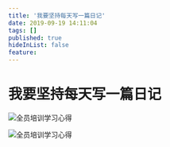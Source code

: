 ```yaml
---
title: '我要坚持每天写一篇日记'
date: 2019-09-19 14:11:04
tags: []
published: true
hideInList: false
feature: 
---
```

# 我要坚持每天写一篇日记
![全员培训学习心得](/blog/img/9e6b9e6b-5bbd-481c-a994-1d5edaaa88fb.jpeg)

<img src="/blog/img/9e6b9e6b-5bbd-481c-a994-1d5edaaa88fb.jpeg" alt="全员培训学习心得" class="img-width">
